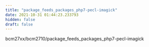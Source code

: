 ```yaml
---
title: "package_feeds_packages_php7-pecl-imagick"
date: 2021-10-31 01:44:23.233793
hidden: false
draft: false
---
```


bcm27xx/bcm2710/package_feeds_packages_php7-pecl-imagick

